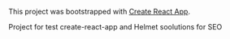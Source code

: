 This project was bootstrapped with [Create React App](https://github.com/facebook/create-react-app).

Project for test create-react-app and Helmet soolutions for SEO
